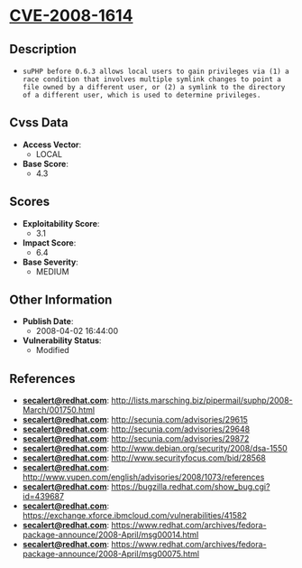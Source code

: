 
# [CVE-2008-1614](http://lists.marsching.biz/pipermail/suphp/2008-March/001750.html)

## Description

- `suPHP before 0.6.3 allows local users to gain privileges via (1) a race condition that involves multiple symlink changes to point a file owned by a different user, or (2) a symlink to the directory of a different user, which is used to determine privileges.`

## Cvss Data

- **Access Vector**:
  - LOCAL
- **Base Score**:
  - 4.3

## Scores

- **Exploitability Score**:
  - 3.1
- **Impact Score**:
  - 6.4
- **Base Severity**:
  - MEDIUM

## Other Information

- **Publish Date**:
  - 2008-04-02 16:44:00
- **Vulnerability Status**:
  - Modified

## References

- **secalert@redhat.com**: http://lists.marsching.biz/pipermail/suphp/2008-March/001750.html
- **secalert@redhat.com**: http://secunia.com/advisories/29615
- **secalert@redhat.com**: http://secunia.com/advisories/29648
- **secalert@redhat.com**: http://secunia.com/advisories/29872
- **secalert@redhat.com**: http://www.debian.org/security/2008/dsa-1550
- **secalert@redhat.com**: http://www.securityfocus.com/bid/28568
- **secalert@redhat.com**: http://www.vupen.com/english/advisories/2008/1073/references
- **secalert@redhat.com**: https://bugzilla.redhat.com/show_bug.cgi?id=439687
- **secalert@redhat.com**: https://exchange.xforce.ibmcloud.com/vulnerabilities/41582
- **secalert@redhat.com**: https://www.redhat.com/archives/fedora-package-announce/2008-April/msg00014.html
- **secalert@redhat.com**: https://www.redhat.com/archives/fedora-package-announce/2008-April/msg00075.html
